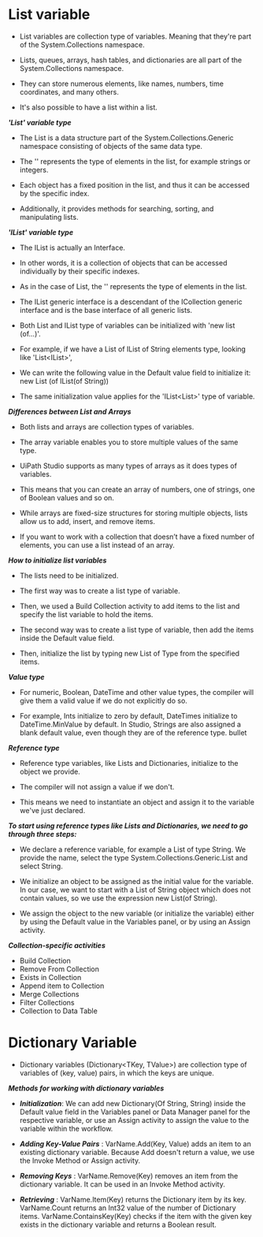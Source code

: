 # List variable

- List variables are collection type of variables. Meaning that they're part of the System.Collections namespace. 

- Lists, queues, arrays, hash tables, and dictionaries are all part of the System.Collections namespace. 

- They can store numerous elements, like names, numbers, time coordinates, and many others.
  
- It's also possible to have a list within a list.

  

***'List' variable type***



- The List<T>  is a data structure part of the System.Collections.Generic namespace consisting of objects of the same data type.


- The '<T>' represents the type of elements in the list, for example strings or integers.

  
- Each object has a fixed position in the list, and thus it can be accessed by the specific index.

  
- Additionally, it provides methods for searching, sorting, and manipulating lists.



***'IList' variable type***


- The IList is actually an Interface.

  
- In other words, it is a collection of objects that can be accessed individually by their specific indexes.

  
- As in the case of List, the '<T>' represents the type of elements in the list.

  
- The IList<T> generic interface is a descendant of the ICollection<T> generic interface and is the base interface of all generic lists.

  
- Both List and IList type of variables can be initialized with 'new list (of...)'.

  
- For example, if we have a List of IList of String elements type, looking like 'List<IList<String>>',

  
- We can write the following value in the Default value field to initialize it: new List (of IList(of String))

  
- The same initialization value applies for the 'IList<List<String>>' type of variable.



***Differences between List and Arrays***


- Both lists and arrays are collection types of variables.

  
- The array variable enables you to store multiple values of the same type.

  
- UiPath Studio supports as many types of arrays as it does types of variables.

  
- This means that you can create an array of numbers, one of strings, one of Boolean values and so on.

  
- While arrays are fixed-size structures for storing multiple objects, lists allow us to add, insert, and remove items.

  
- If you want to work with a collection that doesn’t have a fixed number of elements, you can use a list instead of an array.


***How to initialize list variables***


- The lists need to be initialized.


- The first way was to create a list type of variable.

  
- Then, we used a Build Collection activity to add items to the list and specify the list variable to hold the items.

  
- The second way was to create a list type of variable, then add the items inside the Default value field.

  
- Then, initialize the list by typing new List of Type from the specified items.



***Value type***



- For numeric, Boolean, DateTime and other value types, the compiler will give them a valid value if we do not explicitly do so.


- For example, Ints initialize to zero by default, DateTimes initialize to DateTime.MinValue by default. In Studio, Strings are also assigned a blank default value, even though they are of the reference type.
bullet


***Reference type***


- Reference type variables, like Lists and Dictionaries, initialize to the object we provide.


- The compiler will not assign a value if we don't.


- This means we need to instantiate an object and assign it to the variable we've just declared.



***To start using reference types like Lists and Dictionaries, we need to go through three steps:***



- We declare a reference variable, for example a List of type String. We provide the name, select the type System.Collections.Generic.List<T> and select String.    


- We initialize an object to be assigned as the initial value for the variable. In our case, we want to start with a List of String object which does not contain values, so we use the expression new List(of String).    


- We assign the object to the new variable (or initialize the variable) either by using the Default value in the Variables panel, or by using an Assign activity.


***Collection-specific activities***

- Build Collection
- Remove From Collection
- Exists in Collection
- Append item to Collection
- Merge Collections
- Filter Collections
- Collection to Data Table 


# Dictionary Variable 

- Dictionary variables (Dictionary<TKey, TValue>) are collection type of variables of (key, value) pairs, in which the keys are unique.


***Methods for working with dictionary variables***

- ***Initialization***:  We can add new Dictionary(Of String, String) inside the Default value field in the Variables panel or Data Manager panel for the respective variable, or use an Assign activity to assign the value to the variable within the workflow.

- ***Adding Key-Value Pairs*** :  VarName.Add(Key, Value) adds an item to an existing dictionary variable. Because Add doesn't return a value, we use the Invoke Method or Assign activity.

- ***Removing Keys*** : VarName.Remove(Key) removes an item from the dictionary variable. It can be used in an Invoke Method activity.

- ***Retrieving*** :  VarName.Item(Key) returns the Dictionary item by its key. VarName.Count returns an Int32 value of the number of Dictionary items.
VarName.ContainsKey(Key) checks if the item with the given key exists in the dictionary variable and returns a Boolean result.


















